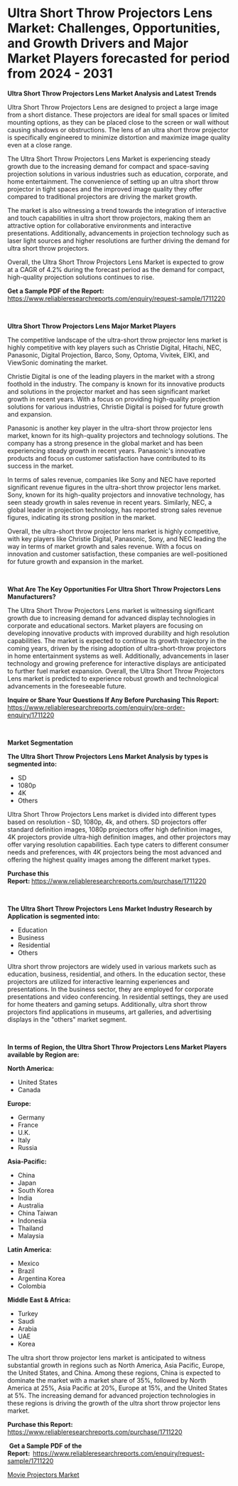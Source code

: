 <p><h1>Ultra Short Throw Projectors Lens Market: Challenges, Opportunities, and Growth Drivers and Major Market Players forecasted for period from 2024 - 2031</h1></p><p><strong>Ultra Short Throw Projectors Lens Market Analysis and Latest Trends</strong></p>
<p><p>Ultra Short Throw Projectors Lens are designed to project a large image from a short distance. These projectors are ideal for small spaces or limited mounting options, as they can be placed close to the screen or wall without causing shadows or obstructions. The lens of an ultra short throw projector is specifically engineered to minimize distortion and maximize image quality even at a close range.</p><p>The Ultra Short Throw Projectors Lens Market is experiencing steady growth due to the increasing demand for compact and space-saving projection solutions in various industries such as education, corporate, and home entertainment. The convenience of setting up an ultra short throw projector in tight spaces and the improved image quality they offer compared to traditional projectors are driving the market growth.</p><p>The market is also witnessing a trend towards the integration of interactive and touch capabilities in ultra short throw projectors, making them an attractive option for collaborative environments and interactive presentations. Additionally, advancements in projection technology such as laser light sources and higher resolutions are further driving the demand for ultra short throw projectors.</p><p>Overall, the Ultra Short Throw Projectors Lens Market is expected to grow at a CAGR of 4.2% during the forecast period as the demand for compact, high-quality projection solutions continues to rise.</p></p>
<p><strong>Get a Sample PDF of the Report:&nbsp;</strong> <a href="https://www.reliableresearchreports.com/enquiry/request-sample/1711220">https://www.reliableresearchreports.com/enquiry/request-sample/1711220</a></p>
<p>&nbsp;</p>
<p><strong>Ultra Short Throw Projectors Lens Major Market Players</strong></p>
<p><p>The competitive landscape of the ultra-short throw projector lens market is highly competitive with key players such as Christie Digital, Hitachi, NEC, Panasonic, Digital Projection, Barco, Sony, Optoma, Vivitek, EIKI, and ViewSonic dominating the market.</p><p>Christie Digital is one of the leading players in the market with a strong foothold in the industry. The company is known for its innovative products and solutions in the projector market and has seen significant market growth in recent years. With a focus on providing high-quality projection solutions for various industries, Christie Digital is poised for future growth and expansion.</p><p>Panasonic is another key player in the ultra-short throw projector lens market, known for its high-quality projectors and technology solutions. The company has a strong presence in the global market and has been experiencing steady growth in recent years. Panasonic's innovative products and focus on customer satisfaction have contributed to its success in the market.</p><p>In terms of sales revenue, companies like Sony and NEC have reported significant revenue figures in the ultra-short throw projector lens market. Sony, known for its high-quality projectors and innovative technology, has seen steady growth in sales revenue in recent years. Similarly, NEC, a global leader in projection technology, has reported strong sales revenue figures, indicating its strong position in the market.</p><p>Overall, the ultra-short throw projector lens market is highly competitive, with key players like Christie Digital, Panasonic, Sony, and NEC leading the way in terms of market growth and sales revenue. With a focus on innovation and customer satisfaction, these companies are well-positioned for future growth and expansion in the market.</p></p>
<p>&nbsp;</p>
<p><strong>What Are The Key Opportunities For Ultra Short Throw Projectors Lens Manufacturers?</strong></p>
<p><p>The Ultra Short Throw Projectors Lens market is witnessing significant growth due to increasing demand for advanced display technologies in corporate and educational sectors. Market players are focusing on developing innovative products with improved durability and high resolution capabilities. The market is expected to continue its growth trajectory in the coming years, driven by the rising adoption of ultra-short-throw projectors in home entertainment systems as well. Additionally, advancements in laser technology and growing preference for interactive displays are anticipated to further fuel market expansion. Overall, the Ultra Short Throw Projectors Lens market is predicted to experience robust growth and technological advancements in the foreseeable future.</p></p>
<p><strong>Inquire or Share Your Questions If Any Before Purchasing This Report:</strong> <a href="https://www.reliableresearchreports.com/enquiry/pre-order-enquiry/1711220">https://www.reliableresearchreports.com/enquiry/pre-order-enquiry/1711220</a></p>
<p>&nbsp;</p>
<p><strong>Market Segmentation</strong></p>
<p><strong>The Ultra Short Throw Projectors Lens Market Analysis by types is segmented into:</strong></p>
<p><ul><li>SD</li><li>1080p</li><li>4K</li><li>Others</li></ul></p>
<p><p>Ultra Short Throw Projectors Lens market is divided into different types based on resolution - SD, 1080p, 4k, and others. SD projectors offer standard definition images, 1080p projectors offer high definition images, 4K projectors provide ultra-high definition images, and other projectors may offer varying resolution capabilities. Each type caters to different consumer needs and preferences, with 4K projectors being the most advanced and offering the highest quality images among the different market types.</p></p>
<p><strong>Purchase this Report:&nbsp;</strong><a href="https://www.reliableresearchreports.com/purchase/1711220">https://www.reliableresearchreports.com/purchase/1711220</a></p>
<p>&nbsp;</p>
<p><strong>The Ultra Short Throw Projectors Lens Market Industry Research by Application is segmented into:</strong></p>
<p><ul><li>Education</li><li>Business</li><li>Residential</li><li>Others</li></ul></p>
<p><p>Ultra short throw projectors are widely used in various markets such as education, business, residential, and others. In the education sector, these projectors are utilized for interactive learning experiences and presentations. In the business sector, they are employed for corporate presentations and video conferencing. In residential settings, they are used for home theaters and gaming setups. Additionally, ultra short throw projectors find applications in museums, art galleries, and advertising displays in the "others" market segment.</p></p>
<p>&nbsp;</p>
<p><strong>In terms of Region, the Ultra Short Throw Projectors Lens Market Players available by Region are:</strong></p>
<p>
    <p> <strong> North America: </strong>
        <ul>
            <li>United States</li>
            <li>Canada</li>
        </ul>
        </p> 
    <p> <strong> Europe: </strong>
        <ul>
            <li>Germany</li>
            <li>France</li>
            <li>U.K.</li>
            <li>Italy</li>
            <li>Russia</li>
        </ul>
        </p> 
    <p> <strong> Asia-Pacific: </strong>
        <ul>
            <li>China</li>
            <li>Japan</li>
            <li>South Korea</li>
            <li>India</li>
            <li>Australia</li>
            <li>China Taiwan</li>
            <li>Indonesia</li>
            <li>Thailand</li>
            <li>Malaysia</li>
        </ul>
        </p> 
    <p> <strong> Latin America: </strong>
        <ul>
            <li>Mexico</li>
            <li>Brazil</li>
            <li>Argentina Korea</li>
            <li>Colombia</li>
        </ul>
        </p> 
    <p> <strong> Middle East & Africa: </strong>
        <ul>
            <li>Turkey</li>
            <li>Saudi</li>
            <li>Arabia</li>
            <li>UAE</li>
            <li>Korea</li>
        </ul>
    </p>
    </p>
<p><p>The ultra short throw projector lens market is anticipated to witness substantial growth in regions such as North America, Asia Pacific, Europe, the United States, and China. Among these regions, China is expected to dominate the market with a market share of 35%, followed by North America at 25%, Asia Pacific at 20%, Europe at 15%, and the United States at 5%. The increasing demand for advanced projection technologies in these regions is driving the growth of the ultra short throw projector lens market.</p></p>
<p><strong>Purchase this Report: </strong><a href="https://www.reliableresearchreports.com/purchase/1711220">https://www.reliableresearchreports.com/purchase/1711220</a></p>
<p>&nbsp;<strong>Get a Sample PDF of the Report:&nbsp;&nbsp;</strong><a href="https://www.reliableresearchreports.com/enquiry/request-sample/1711220">https://www.reliableresearchreports.com/enquiry/request-sample/1711220</a></p>
<p><strong></strong></p>
<p><p><a href="https://github.com/nicholepatriciadoylenwnrjr0/Market-Research-Report-List-1/blob/main/movie-projectors-market.md">Movie Projectors Market</a></p></p>